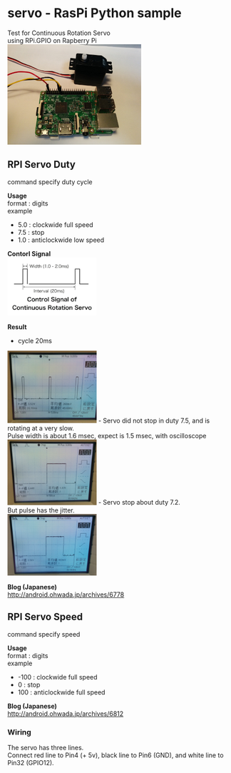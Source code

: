 # servo  - RasPi Python sample

Test for Continuous Rotation Servo <br/>
using RPi.GPIO on Rapberry Pi <br/>
<img src="https://github.com/FabLabKannai/RaspiStudy/blob/master/4_python/docs/raspi_servo.jpg" width="300" /> <br/>

## RPI Servo Duty
command specify duty cycle <br/>

**Usage**  <br/>
format : digits <br/>
example <br/>
- 5.0 : clockwide full speed <br/>
- 7.5 : stop <br/>
- 1.0 : anticlockwide low speed <br/>

**Contorl Signal**  <br/>
<img src="https://github.com/FabLabKannai/RaspiStudy/blob/master/4_python/docs/servo_control_signal.png" width="200" />

**Result**  <br/>
- cycle 20ms <br/>
<img src="https://github.com/FabLabKannai/RaspiStudy/blob/master/4_python/docs/rpi_pwm_cycle_20ms.png" width="200" />
- Servo did not stop in duty 7.5, and is rotating at a very slow. <br/>
Pulse width is about 1.6 msec, expect is 1.5 msec, with oscilloscope <br/>
<img src="https://github.com/FabLabKannai/RaspiStudy/blob/master/4_python/docs/rpi_pwm_duty_7_5.png" width="200" />
- Servo stop about duty 7.2. <br/>
But pulse has the jitter. <br/>
<img src="https://github.com/FabLabKannai/RaspiStudy/blob/master/4_python/docs/rpi_pwm_duty_7_2.png" width="200" />

**Blog (Japanese)**  <br/>
http://android.ohwada.jp/archives/6778

## RPI Servo Speed
command specify speed <br/>

**Usage**  <br/>
format : digits <br/>
example <br/>
- -100 : clockwide full speed <br/>
- 0 : stop <br/>
- 100 : anticlockwide full speed <br/>

**Blog (Japanese)**  <br/>
http://android.ohwada.jp/archives/6812

### Wiring
The servo has three lines. <br/>
Connect red line to Pin4 (+ 5v), black line to Pin6 (GND), and white line to Pin32 (GPIO12). <br/>
